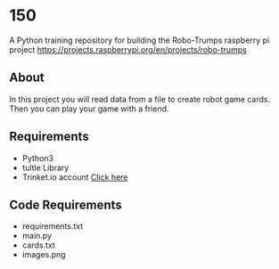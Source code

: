 # 150
A Python training repository for building the Robo-Trumps raspberry pi project https://projects.raspberrypi.org/en/projects/robo-trumps

## About
In this project you will read data from a file to create robot game cards. Then you can play your game with a friend.

## Requirements

* Python3
* tultle Library 
* Trinket.io account [Click here](https://trinket.io)

## Code Requirements
* requirements.txt
* main.py
* cards.txt
* images.png

